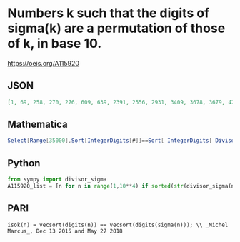 # Numbers k such that the digits of sigma\(k\) are a permutation of those of k, in base 10\.
https://oeis.org/A115920
## JSON
```JSON
[1, 69, 258, 270, 276, 609, 639, 2391, 2556, 2931, 3409, 3678, 3679, 4291, 5092, 6937, 8251, 10231, 12087, 12931, 15480, 16387, 20850, 22644, 22893, 24369, 26145, 26442, 27846, 28764, 29880, 29958, 30823, 31812, 32658, 34207, 34758]
```
## Mathematica
```Mathematica
Select[Range[35000],Sort[IntegerDigits[#]]==Sort[ IntegerDigits[ DivisorSigma[ 1,#]]]&] (* _Harvey P. Dale_, May 09 2013 *)
```
## Python
```Python
from sympy import divisor_sigma
A115920_list = [n for n in range(1,10**4) if sorted(str(divisor_sigma(n))) == sorted(str(n))] # _Chai Wah Wu_, Dec 13 2015
```
## PARI
```PARI
isok(n) = vecsort(digits(n)) == vecsort(digits(sigma(n))); \\ _Michel Marcus_, Dec 13 2015 and May 27 2018
```
